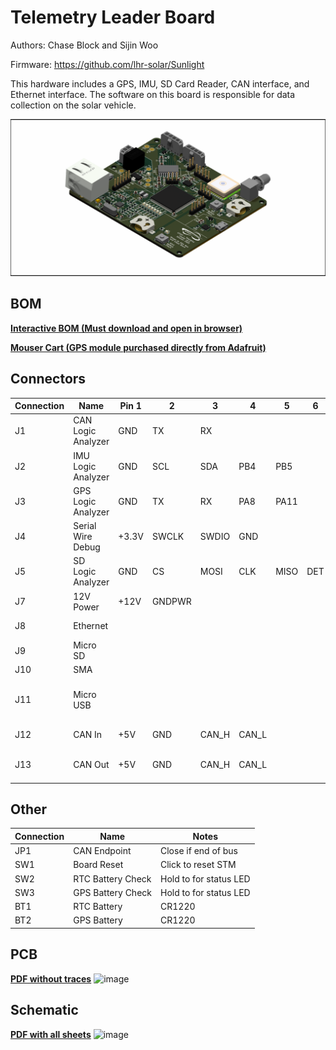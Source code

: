 # Telemetry Leader Board
Authors: Chase Block and Sijin Woo

Firmware: https://github.com/lhr-solar/Sunlight

This hardware includes a GPS, IMU, SD Card Reader, CAN interface, and Ethernet interface.
The software on this board is responsible for data collection on the solar vehicle.

![Telemetry-Primary](Telemetry-Primary.png)

## BOM
[**Interactive BOM (Must download and open in browser)**](ibom.html)

[**Mouser Cart (GPS module purchased directly from Adafruit)**](https://www.mouser.com/ProjectManager/ProjectDetail.aspx?AccessID=f18cbb5175)

## Connectors
| Connection | Name | Pin 1 | 2 | 3 | 4 | 5 | 6 | Notes |
| - | - | - | - | - | - | - | - | - |
| J1  | CAN Logic Analyzer | GND | TX | RX | | | | USART |
| J2  | IMU Logic Analyzer | GND | SCL | SDA | PB4 | PB5 | | I2C |
| J3  | GPS Logic Analyzer | GND | TX | RX | PA8 | PA11 | | USART |
| J4  | Serial Wire Debug | +3.3V | SWCLK | SWDIO | GND | | | Flashing |
| J5  | SD Logic Analyzer | GND | CS | MOSI | CLK | MISO | DET | SPI |
| J7  | 12V Power | +12V | GNDPWR | | | | | Primary power board |
| J8  | Ethernet | | | | | | | Radio connection |
| J9  | Micro SD | | | | | | | Local logging |
| J10 | SMA | | | | | | | GPS antenna |
| J11 | Micro USB | | | | | | | Serial debugging at 115,200 bauds |
| J12 | CAN In | +5V | GND | CAN_H | CAN_L | | | Interchangable with J13 |
| J13 | CAN Out | +5V | GND | CAN_H | CAN_L | | | Refer to JP1 below if end of bus |

## Other
| Connection | Name | Notes |
| - | - | - |
| JP1 | CAN Endpoint | Close if end of bus |
| SW1  | Board Reset | Click to reset STM |
| SW2  | RTC Battery Check | Hold to for status LED |
| SW3  | GPS Battery Check | Hold to for status LED |
| BT1  | RTC Battery | CR1220 |
| BT2  | GPS Battery | CR1220 |

## PCB
[**PDF without traces**](Telemetry-PrimaryPCB.pdf)
![image](https://github.com/lhr-solar/Telemetry-PrimaryPCB/assets/89665539/ad073740-9882-4929-ab12-1cdbe04fda4d)

## Schematic
[**PDF with all sheets**](Telemetry-PrimarySCH.pdf)
![image](https://github.com/lhr-solar/Telemetry-PrimaryPCB/assets/89665539/b8ef9f8d-9eff-4354-868d-d6086495b24d)
